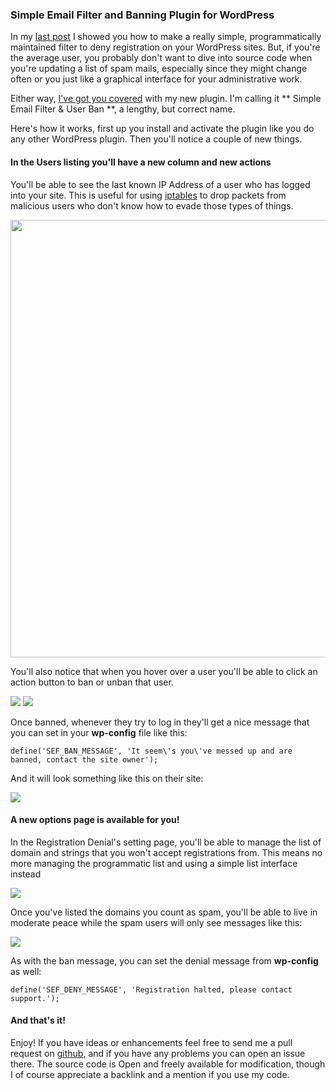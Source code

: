 ### Simple Email Filter and Banning Plugin for WordPress

In my [last post] I showed you how to make a really simple, programmatically 
maintained filter to deny registration on your WordPress sites. But, if you're 
the average user, you probably don't want to dive into source code when you're 
updating a list of spam mails, especially since they might change often or you
just like a graphical interface for your administrative work. 

Either way, [I've got you covered] with my new plugin. I'm calling it ** Simple 
Email Filter & User Ban **, a lengthy, but correct name.

Here's how it works, first up you install and activate the plugin like you do 
any other WordPress plugin. Then you'll notice a couple of new things.

#### In the **Users** listing you'll have a new column and new actions

You'll be able to see the last known IP Address of a user who has logged into 
your site. This is useful for using [iptables] to drop packets from malicious 
users who don't know how to evade those types of things.

<img src="/images/tech-blog/sef/ipaddr.png" width="700px"/>

You'll also notice that when you hover over a user you'll be able to click an 
action button to ban or unban that user.

<img src="/images/tech-blog/sef/unban.png" />
<img src="/images/tech-blog/sef/ban.png" />

Once banned, whenever they try to log in they'll get a nice message that you can 
set in your **wp-config** file like this:

	define('SEF_BAN_MESSAGE', 'It seem\'s you\'ve messed up and are banned, contact the site owner');

And it will look something like this on their site:

<img src="/images/tech-blog/sef/banned.jpg" />

#### A new options page is available for you!

In the Registration Denial's setting page, you'll be able to manage the list of 
domain and strings that you won't accept registrations from. This means no more 
managing the programmatic list and using a simple list interface instead

<img src="/images/tech-blog/sef/settings.png" />

Once you've listed the domains you count as spam, you'll be able to live in 
moderate peace while the spam users will only see messages like this:

<img src="/images/tech-blog/sef/denied.png" />

As with the ban message, you can set the denial message from **wp-config** as well:

    define('SEF_DENY_MESSAGE', 'Registration halted, please contact support.');

#### And that's it!

Enjoy! If you have ideas or enhancements feel free to send me a pull request on 
[github], and if you have any problems you can open an issue there. The source 
code is Open and freely available for modification, though I of course appreciate 
a backlink and a mention if you use my code.


[last post]:registration-denial-wordpress
[I've got you covered]:https://github.com/EdgeCaseBerg/simple-email-filter
[iptables]:http://www.cyberciti.biz/faq/linux-howto-check-ip-blocked-against-iptables/
[github]:https://github.com/EdgeCaseBerg/simple-email-filter